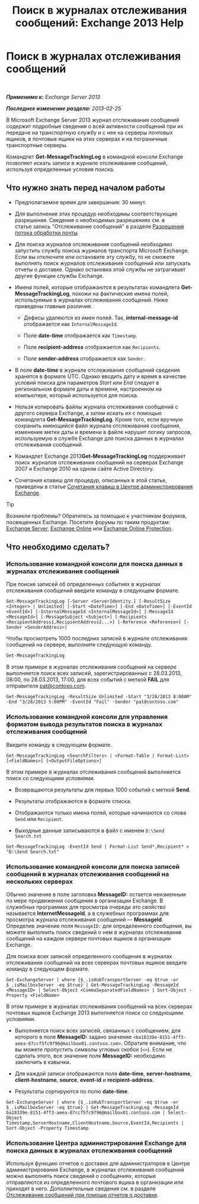﻿---
title: 'Поиск в журналах отслеживания сообщений: Exchange 2013 Help'
TOCTitle: Поиск в журналах отслеживания сообщений
ms:assetid: e1678327-bcd5-42d4-a363-67f33067fe9a
ms:mtpsurl: https://technet.microsoft.com/ru-ru/library/Bb124926(v=EXCHG.150)
ms:contentKeyID: 51408086
ms.date: 04/30/2018
mtps_version: v=EXCHG.150
ms.translationtype: HT
---

# Поиск в журналах отслеживания сообщений

 

_**Применимо к:** Exchange Server 2013_

_**Последнее изменение раздела:** 2013-02-25_

В Microsoft Exchange Server 2013 журнал отслеживания сообщений содержит подробные сведения о всей активности сообщений при их передаче на транспортную службу и с нее на серверы почтовых ящиков, в почтовые ящики на этих серверах и на пограничные транспортные серверы.

Командлет **Get-MessageTrackingLog** в командной консоли Exchange позволяет искать записи в журнале отслеживания сообщений, используя определенные условия поиска.

## Что нужно знать перед началом работы

  - Предполагаемое время для завершения: 30 минут.

  - Для выполнения этих процедур необходимы соответствующие разрешения. Сведения о необходимых разрешениях см. в статье запись "Отслеживание сообщений" в разделе [Разрешения потока обработки почты](mail-flow-permissions-exchange-2013-help.md).

  - Для поиска журналов отслеживания сообщений необходимо запустить службу поиска журналов транспорта Microsoft Exchange. Если вы отключите или остановите эту службу, то не сможете выполнять поиск журналов отслеживания сообщений или запускать отчеты о доставке. Однако остановка этой службы не затрагивает другие функции службы Exchange.

  - Имена полей, которые отображаются в результатах командлета **Get-MessageTrackingLog**, похожи на фактические имена полей, используемые в журналах отслеживания сообщений. Ниже приведены главные различия.
    
      - Дефисы удаляются из имен полей. Так, **internal-message-id** отображается как `InternalMessageId`.
    
      - Поле **date-time** отображается как `Timestamp`.
    
      - Поле **recipient-address** отображается как `Recipients`.
    
      - Поле **sender-address** отображается как `Sender`.

  - В поле **date-time** в журнале отслеживания сообщений сведения хранятся в формате UTC. Однако вводить дату и время в качестве условий поиска для параметров *Start* или *End* следует в региональном формате даты и времени, настроенном на компьютере, который используется для поиска.

  - Нельзя копировать файлы журнала отслеживания сообщений с другого сервера Exchange, а затем искать их с помощью командлета **Get-MessageTrackingLog**. Кроме того, если вручную сохранить имеющийся файл журнала отслеживания сообщения, изменение метки даты и времени в файле нарушит логику запросов, используемую в службе Exchange для поиска данных в журналах отслеживания сообщений.

  - Командлет Exchange 2013**Get-MessageTrackingLog** поддерживает поиск журналов отслеживания сообщений на серверах Exchange 2007 и Exchange 2010 на одном сайте Active Directory.

  - Сочетания клавиш для процедур, описанных в этой статье, приведены в статье [Сочетания клавиш в Центре администрирования Exchange](keyboard-shortcuts-in-the-exchange-admin-center-exchange-online-protection-help.md).

> [!TIP]  
> Возникли проблемы? Обратитесь за помощью к участникам форумов, посвященных Exchange. Посетите форумы по таким продуктам: <a href="https://go.microsoft.com/fwlink/p/?linkid=60612">Exchange Server</a>, <a href="https://go.microsoft.com/fwlink/p/?linkid=267542">Exchange Online</a> или <a href="https://go.microsoft.com/fwlink/p/?linkid=285351">Exchange Online Protection</a>.


## Что необходимо сделать?

### Использование командной консоли для поиска данных в журналах отслеживания сообщений

При поиске записей об определенных событиях в журналах отслеживания сообщений введите команду в следующем формате.

    Get-MessageTrackingLog [-Server <ServerIdentity.] [-ResultSize <Integer> | Unlimited] [-Start <DateTime>] [-End <DateTime>] [-EventId <EventId>] [-InternalMessageId <InternalMessageId>] [-MessageId <MessageId>] [-MessageSubject <Subject>] [-Recipients <RecipientAddress1,RecipientAddress2...>] [-Reference <Reference>] [-Sender <SenderAddress>]

Чтобы просмотреть 1000 последних записей в журнале отслеживания сообщений на сервере, выполните следующую команду.

```powershell
Get-MessageTrackingLog
```

В этом примере в журналах отслеживания сообщений на сервере выполняется поиск всех записей, зарегистрированных с 28.03.2013, 08:00, по 28.03.2013, 17:00, для всех событий с меткой **FAIL** для отправителя pat@contoso.com.

    Get-MessageTrackingLog -ResultSize Unlimited -Start "3/28/2013 8:00AM" -End "3/28/2013 5:00PM" -EventId "Fail" -Sender "pat@contoso.com"

### Использование командной консоли для управления форматом вывода результатов поиска в журналах отслеживания сообщений

Введите команду в следующем формате.

    Get-MessageTrackingLog <SearchFilters> | <Format-Table | Format-List> [<FieldNames>] [<OutputFileOptions>]

В этом примере в журналах отслеживания сообщений выполняется поиск со следующими условиями.

  - Возвращаются результаты для первых 1000 событий с меткой **Send**.

  - Результаты отображаются в формате списка.

  - Отображаются только имена полей, которые начинаются со слова `Send` или `Recipient`.

  - Выходные данные записываются в файл с именем `D:\Send Search.txt`

<!-- end list -->

    Get-MessageTrackingLog -EventId Send | Format-List Send*,Recipient* > "D:\Send Search.txt"

### Использование командной консоли для поиска записей сообщений в журналах отслеживания сообщений на нескольких серверах

Обычно значение в поле заголовка **MessageID:**  остается неизменным по мере продвижения сообщения в организации Exchange. В служебных программах для просмотра очереди это свойство называется **InternetMessageId**, а в служебных программах для просмотра журнала отслеживания сообщений — **MessageId**. Определив значение поля `MessageID:` для определенного сообщения, вы можете выполнить поиск сведений о нем в журналах отслеживания сообщений на каждом сервере почтовых ящиков в организации Exchange.

Для поиска всех записей определенного сообщения в журналах отслеживания сообщений на всех серверах почтовых ящиков введите команду в следующем формате.

    Get-ExchangeServer | where {$_.isHubTransportServer -eq $true -or $_.isMailboxServer -eq $true} | Get-MessageTrackingLog -MessageId <MessageID> | Select-Object <CommaSeparatedFieldNames> | Sort-Object -Property <FieldName>

В этом примере в журналах отслеживания сообщений на всех серверах почтовых ящиков Exchange 2013 выполняется поиск со следующими условиями.

  - Выполняется поиск всех записей, связанных с сообщением, для которого в поле **MessageID:**  задано значение `<ba18339e-8151-4ff3-aeea-87ccf5fc9796@mailbox01.contoso.com>`. Обратите внимание, что вы можете пропустить символы угловых скобок (`<>`). Если не сделать этого, все значение поля **MessageID:**  необходимо заключить в кавычки.

  - Для каждой записи отображаются поля **date-time**, **server-hostname**, **client-hostname**, **source**, **event-id** и **recipient-address**.

  - Результаты сортируются по полю **date-time**.

<!-- end list -->

    Get-ExchangeServer | where {$_.isHubTransportServer -eq $true -or $_.isMailboxServer -eq $true} | Get-MessageTrackingLog -MessageId ba18339e-8151-4ff3-aeea-87ccf5fc9796@mailbox01.contoso.com | Select-Object Timestamp,ServerHostname,ClientHostname,Source,EventId,Recipients | Sort-Object -Property Timestamp

### Использование Центра администрирования Exchange для поиска данных в журналах отслеживания сообщений

Используя функцию отчетов о доставке для администраторов в Центре администрирования Exchange, в журналах отслеживания сообщений можно выполнять поиск сведений о сообщениях, которые отправляются из определенного почтового ящика в организации или приходят в него. Дополнительные сведения см. в разделе [Отслеживание сообщений при помощи отчетов о доставке](track-messages-with-delivery-reports-exchange-2013-help.md).

